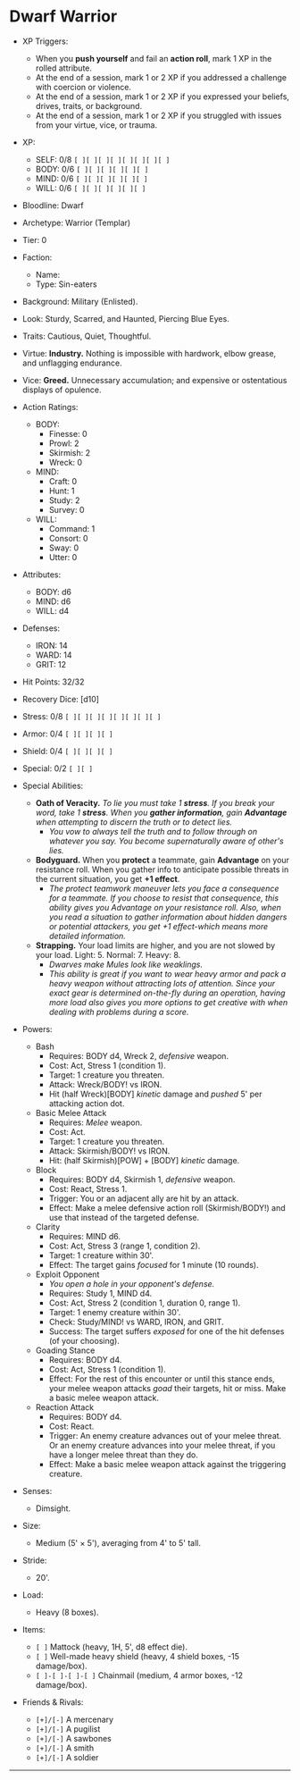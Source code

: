 # Dwarf Warrior

- XP Triggers:
    - When you **push yourself** and fail an **action roll**, mark 1 XP in the rolled attribute.
    - At the end of a session, mark 1 or 2 XP if you addressed a challenge with coercion or violence.
    - At the end of a session, mark 1 or 2 XP if you expressed your beliefs, drives, traits, or background.
    - At the end of a session, mark 1 or 2 XP if you struggled with issues from your virtue, vice, or trauma.
- XP:
    - SELF: 0/8 `[ ][ ][ ][ ][ ][ ][ ][ ]`
    - BODY: 0/6 `[ ][ ][ ][ ][ ][ ]`
    - MIND: 0/6 `[ ][ ][ ][ ][ ][ ]`
    - WILL: 0/6 `[ ][ ][ ][ ][ ][ ]`

- Bloodline: Dwarf
- Archetype: Warrior (Templar)
- Tier: 0
- Faction:
    - Name:
    - Type: Sin-eaters
- Background: Military (Enlisted).
- Look: Sturdy, Scarred, and Haunted, Piercing Blue Eyes.
- Traits: Cautious, Quiet, Thoughtful.
- Virtue: **Industry.** Nothing is impossible with hardwork, elbow grease, and unflagging endurance.
- Vice: **Greed.** Unnecessary accumulation; and expensive or ostentatious displays of opulence.

- Action Ratings:
    - BODY:
        - Finesse: 0
        - Prowl: 2
        - Skirmish: 2
        - Wreck: 0
    - MIND:
        - Craft: 0
        - Hunt: 1
        - Study: 2
        - Survey: 0
    - WILL:
        - Command: 1
        - Consort: 0
        - Sway: 0
        - Utter: 0
- Attributes:
    - BODY: d6
    - MIND: d6
    - WILL: d4
- Defenses:
    - IRON: 14
    - WARD: 14
    - GRIT: 12

- Hit Points: 32/32
- Recovery Dice: [d10]
- Stress: 0/8 `[ ][ ][ ][ ][ ][ ][ ][ ]`
- Armor: 0/4 `[ ][ ][ ][ ]`
- Shield: 0/4 `[ ][ ][ ][ ]`
- Special: 0/2 `[ ][ ]`

- Special Abilities:
    - **Oath of Veracity.** *To lie you must take 1 **stress**. If you break your word, take 1 **stress**. When you **gather information**, gain **Advantage** when attempting to discern the truth or to detect lies.*
        - *You vow to always tell the truth and to follow through on whatever you say. You become supernaturally aware of other's lies.*
    - **Bodyguard.** When you **protect** a teammate, gain **Advantage** on your resistance roll. When you gather info to anticipate possible threats in the current situation, you get **+1 effect**.
        - *The protect teamwork maneuver lets you face a consequence for a teammate. If you choose to resist that consequence, this ability gives you Advantage on your resistance roll. Also, when you read a situation to gather information about hidden dangers or potential attackers, you get +1 effect-which means more detailed information.*
    - **Strapping.** Your load limits are higher, and you are not slowed by your load. Light: 5. Normal: 7. Heavy: 8.
        - *Dwarves make Mules look like weaklings.*
        - *This ability is great if you want to wear heavy armor and pack a heavy weapon without attracting lots of attention. Since your exact gear is determined on-the-fly during an operation, having more load also gives you more options to get creative with when dealing with problems during a score.*
- Powers:
    - Bash
        - Requires: BODY d4, Wreck 2, *defensive* weapon.
        - Cost: Act, Stress 1 (condition 1).
        - Target: 1 creature you threaten.
        - Attack: Wreck/BODY! vs IRON.
        - Hit (half Wreck)[BODY] *kinetic* damage and *pushed* 5' per attacking action dot.
    - Basic Melee Attack
        - Requires: *Melee* weapon.
        - Cost: Act.
        - Target: 1 creature you threaten.
        - Attack: Skirmish/BODY! vs IRON.
        - Hit: (half Skirmish)[POW] + [BODY] *kinetic* damage.
    - Block
        - Requires: BODY d4, Skirmish 1, *defensive* weapon.
        - Cost: React, Stress 1.
        - Trigger: You or an adjacent ally are hit by an attack.
        - Effect: Make a melee defensive action roll (Skirmish/BODY!) and use that instead of the targeted defense.
    - Clarity
        - Requires: MIND d6.
        - Cost: Act, Stress 3 (range 1, condition 2).
        - Target: 1 creature within 30'.
        - Effect: The target gains *focused* for 1 minute (10 rounds).
    - Exploit Opponent
        - *You open a hole in your opponent's defense.*
        - Requires: Study 1, MIND d4.
        - Cost: Act, Stress 2 (condition 1, duration 0, range 1).
        - Target: 1 enemy creature within 30'.
        - Check: Study/MIND! vs WARD, IRON, and GRIT.
        - Success: The target suffers *exposed* for one of the hit defenses (of your choosing).
    - Goading Stance
        - Requires: BODY d4.
        - Cost: Act, Stress 1 (condition 1).
        - Effect: For the rest of this encounter or until this stance ends, your melee weapon attacks *goad* their targets, hit or miss. Make a basic melee weapon attack.
    - Reaction Attack
        - Requires: BODY d4.
        - Cost: React.
        - Trigger: An enemy creature advances out of your melee threat. Or an enemy creature advances into your melee threat, if you have a longer melee threat than they do.
        - Effect: Make a basic melee weapon attack against the triggering creature.

- Senses:
    - Dimsight.
- Size:
    - Medium (5' × 5'), averaging from 4' to 5' tall.
- Stride:
    - 20'.
- Load:
    - Heavy (8 boxes).
- Items:
    - `[ ]` Mattock (heavy, 1H, 5', d8 effect die).
    - `[ ]` Well-made heavy shield (heavy, 4 shield boxes, -15 damage/box).
    - `[ ]-[ ]-[ ]-[ ]` Chainmail (medium, 4 armor boxes, -12 damage/box).
- Friends & Rivals:
    - `[+]/[-]` A mercenary
    - `[+]/[-]` A pugilist
    - `[+]/[-]` A sawbones
    - `[+]/[-]` A smith
    - `[+]/[-]` A soldier

* * * * * * * * * * * * * * * * * * * * * * * * * * * * * * * * * * * * * * * *
